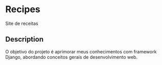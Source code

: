 # Recipes

Site de receitas

## Description

O objetivo do projeto é aprimorar meus conhecimentos com framework Django, abordando conceitos gerais de desenvolvimento web.